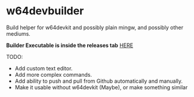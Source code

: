 # w64devbuilder
Build helper for w64devkit and possibly plain mingw, and possibly other mediums.

**Builder Executable is inside the releases tab** [HERE](https://github.com/Crafter-san/w64devbuilder/releases/tag/v2.0)


TODO:

* Add custom text editor.
* Add more complex commands.
* Add ability to push and pull from Github automatically and manually.
* Make it usable without w64devkit (Maybe), or make something similar
